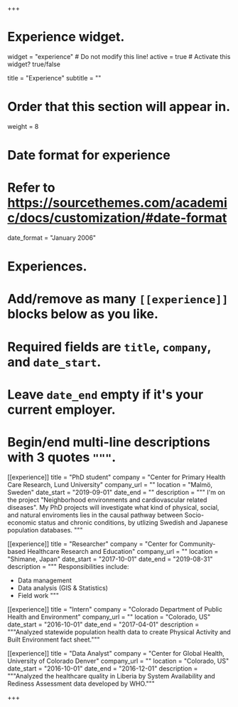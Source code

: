 +++
# Experience widget.
widget = "experience"  # Do not modify this line!
active = true  # Activate this widget? true/false

title = "Experience"
subtitle = ""

# Order that this section will appear in.
weight = 8

# Date format for experience
#   Refer to https://sourcethemes.com/academic/docs/customization/#date-format
date_format = "January 2006"

# Experiences.
#   Add/remove as many `[[experience]]` blocks below as you like.
#   Required fields are `title`, `company`, and `date_start`.
#   Leave `date_end` empty if it's your current employer.
#   Begin/end multi-line descriptions with 3 quotes `"""`.
[[experience]]
  title = "PhD student"
  company = "Center for Primary Health Care Research, Lund University"
  company_url = ""
  location = "Malmö, Sweden"
  date_start = "2019-09-01"
  date_end = ""
  description = """
  I'm on the project "Neighborhood environments and cardiovascular related diseases". My PhD projects will investigate what kind of physical, social, and natural enviroments lies in the causal pathway between Socio-economic status and chronic conditions, by utlizing Swedish and Japanese population databases. 
  """

[[experience]]
  title = "Researcher"
  company = "Center for Community-based Healthcare Research and Education"
  company_url = ""
  location = "Shimane, Japan"
  date_start = "2017-10-01"
  date_end = "2019-08-31"
  description = """
  Responsibilities include:
  
  * Data management
  * Data analysis (GIS & Statistics)
  * Field work
  """

[[experience]]
  title = "Intern"
  company = "Colorado Department of Public Health and Environment"
  company_url = ""
  location = "Colorado, US"
  date_start = "2016-10-01"
  date_end = "2017-04-01"
  description = """Analyzed statewide population health data to create Physical Activity and Built Environment fact sheet."""
  

[[experience]]
  title = "Data Analyst"
  company = "Center for Global Health, University of Colorado Denver"
  company_url = ""
  location = "Colorado, US"
  date_start = "2016-10-01"
  date_end = "2016-12-01"
  description = """Analyzed the healthcare quality in Liberia by System Availability and Rediness Assessment data developed by WHO.""" 

+++
